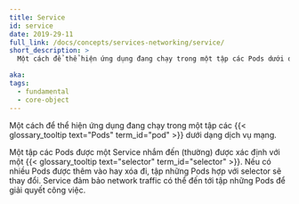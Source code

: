 ```yaml
---
title: Service
id: service
date: 2019-29-11
full_link: /docs/concepts/services-networking/service/
short_description: >
  Một cách để thể hiện ứng dụng đang chạy trong một tập các Pods dưới dạng dịch vụ mạng.

aka:
tags:
  - fundamental
  - core-object
---
```


Một cách để thể hiện ứng dụng đang chạy trong một tập các {{< glossary_tooltip text="Pods" term_id="pod" >}} dưới dạng dịch vụ mạng.

<!--more-->

Một tập các Pods được một Service nhắm đến (thường) được xác định với một {{< glossary_tooltip text="selector" term_id="selector" >}}. Nếu có nhiều Pods được thêm vào hay xóa đi, tập những Pods hợp với selector sẽ thay đổi. Service đảm bảo network traffic có thể đến tới tập những Pods để giải quyết công việc.
